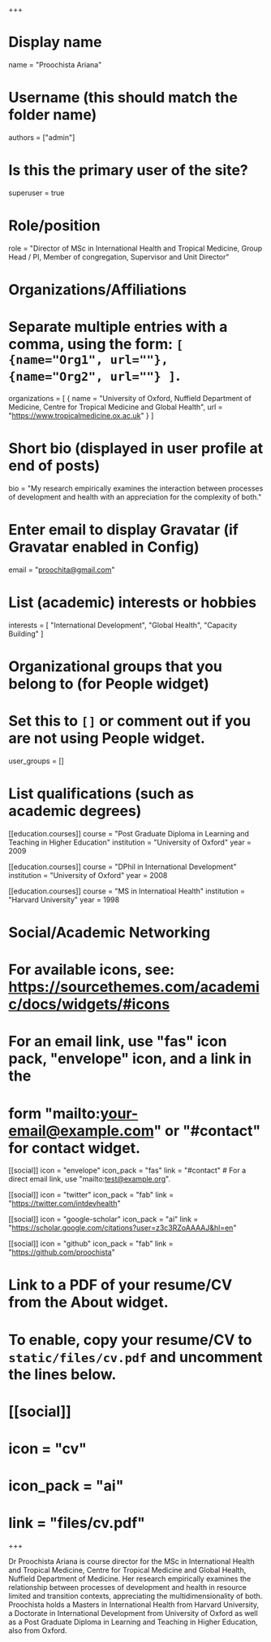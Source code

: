 +++
# Display name
name = "Proochista Ariana"

# Username (this should match the folder name)
authors = ["admin"]

# Is this the primary user of the site?
superuser = true

# Role/position
role = "Director of MSc in International Health and Tropical Medicine, Group Head / PI, Member of congregation, Supervisor and Unit Director"

# Organizations/Affiliations
#   Separate multiple entries with a comma, using the form: `[ {name="Org1", url=""}, {name="Org2", url=""} ]`.
organizations = [ { name = "University of Oxford, Nuffield Department of Medicine, Centre for Tropical Medicine and Global Health", url = "https://www.tropicalmedicine.ox.ac.uk" } ]

# Short bio (displayed in user profile at end of posts)
bio = "My research empirically examines the interaction between processes of development and health with an appreciation for the complexity of both."

# Enter email to display Gravatar (if Gravatar enabled in Config)
email = "proochita@gmail.com"

# List (academic) interests or hobbies
interests = [
  "International Development",
  "Global Health",
  "Capacity Building"
]

# Organizational groups that you belong to (for People widget)
#   Set this to `[]` or comment out if you are not using People widget.
user_groups = []

# List qualifications (such as academic degrees)
[[education.courses]]
  course = "Post Graduate Diploma in Learning and Teaching in Higher Education"
  institution = "University of Oxford"
  year = 2009
  
[[education.courses]]
  course = "DPhil in International Development"
  institution = "University of Oxford"
  year = 2008

[[education.courses]]
  course = "MS in Internatioal Health"
  institution = "Harvard University"
  year = 1998

# Social/Academic Networking
# For available icons, see: https://sourcethemes.com/academic/docs/widgets/#icons
#   For an email link, use "fas" icon pack, "envelope" icon, and a link in the
#   form "mailto:your-email@example.com" or "#contact" for contact widget.

[[social]]
  icon = "envelope"
  icon_pack = "fas"
  link = "#contact"  # For a direct email link, use "mailto:test@example.org".

[[social]]
  icon = "twitter"
  icon_pack = "fab"
  link = "https://twitter.com/intdevhealth"

[[social]]
  icon = "google-scholar"
  icon_pack = "ai"
  link = "https://scholar.google.com/citations?user=z3c3RZoAAAAJ&hl=en"

[[social]]
  icon = "github"
  icon_pack = "fab"
  link = "https://github.com/proochista"

# Link to a PDF of your resume/CV from the About widget.
# To enable, copy your resume/CV to `static/files/cv.pdf` and uncomment the lines below.
# [[social]]
#   icon = "cv"
#   icon_pack = "ai"
#   link = "files/cv.pdf"

+++

Dr Proochista Ariana is course director for the MSc in International Health and Tropical Medicine, Centre for Tropical Medicine and Global Health, Nuffield Department of Medicine. Her research empirically examines the relationship between processes of development and health in resource limited and transition contexts, appreciating the multidimensionality of both. Proochista holds a Masters in International Health from Harvard University, a Doctorate in International Development from University of Oxford as well as a Post Graduate Diploma in Learning and Teaching in Higher Education, also from Oxford.

